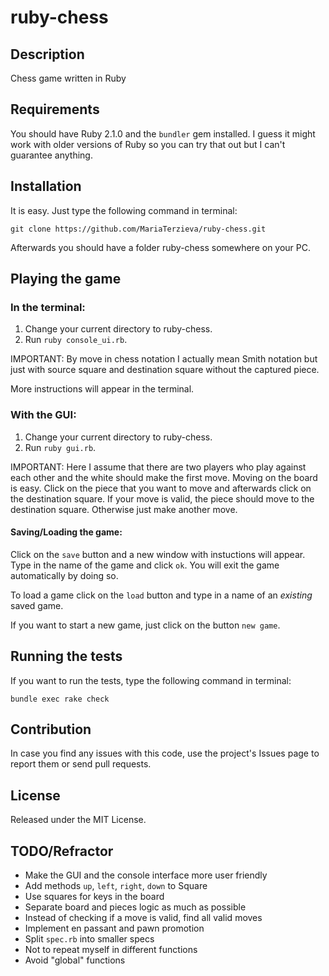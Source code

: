 ruby-chess
==========

Description
-----------

Chess game written in Ruby

Requirements
------------

You should have Ruby 2.1.0 and the `bundler` gem installed. I guess it might work with
older versions of Ruby so you can try that out but I can't guarantee anything.


Installation
------------

It is easy. Just type the following command in terminal:

`git clone https://github.com/MariaTerzieva/ruby-chess.git`

Afterwards you should have a folder ruby-chess somewhere on your PC.

Playing the game
----------------

### In the terminal:

1. Change your current directory to ruby-chess.
2. Run `ruby console_ui.rb`.

IMPORTANT: By move in chess notation I actually mean Smith notation but just
with source square and destination square without the captured piece.

More instructions will appear in the terminal.

### With the GUI:

1. Change your current directory to ruby-chess.
2. Run `ruby gui.rb`.

IMPORTANT: Here I assume that there are two players who play against each other
and the white should make the first move. Moving on the board is easy. Click on the
piece that you want to move and afterwards click on the destination square. If your
move is valid, the piece should move to the destination square. Otherwise just make
another move.

#### Saving/Loading the game:

Click on the `save` button and a new window with instuctions will appear. Type in the name
of the game and click `ok`. You will exit the game automatically by doing so.

To load a game click on the `load` button and type in a name of an *existing* saved game.

If you want to start a new game, just click on the button `new game`.

Running the tests
-----------------

If you want to run the tests, type the following command in terminal:

`bundle exec rake check`

Contribution
------------

In case you find any issues with this code, use the project's Issues page to report them
or send pull requests.

License
-------

Released under the MIT License.

TODO/Refractor
--------------

- Make the GUI and the console interface more user friendly
- Add methods `up`, `left`, `right`, `down` to Square
- Use squares for keys in the board
- Separate board and pieces logic as much as possible
- Instead of checking if a move is valid, find all valid moves
- Implement en passant and pawn promotion
- Split `spec.rb` into smaller specs
- Not to repeat myself in different functions
- Avoid "global" functions
